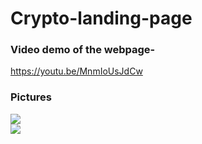 # Crypto-landing-page

### Video demo of the webpage-
https://youtu.be/MnmIoUsJdCw

### Pictures

<img src="demo1.png">

<br>
<img src="demo2.png">

